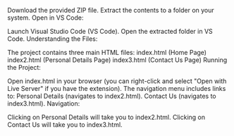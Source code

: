Download the provided ZIP file.
Extract the contents to a folder on your system.
Open in VS Code:

Launch Visual Studio Code (VS Code).
Open the extracted folder in VS Code.
Understanding the Files:

The project contains three main HTML files:
index.html (Home Page)
index2.html (Personal Details Page)
index3.html (Contact Us Page)
Running the Project:

Open index.html in your browser (you can right-click and select "Open with Live Server" if you have the extension).
The navigation menu includes links to:
Personal Details (navigates to index2.html).
Contact Us (navigates to index3.html).
Navigation:

Clicking on Personal Details will take you to index2.html.
Clicking on Contact Us will take you to index3.html.
